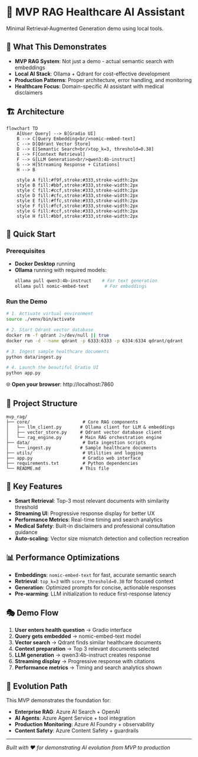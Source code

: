 # 🏥 MVP RAG Healthcare AI Assistant

Minimal Retrieval‑Augmented Generation demo using local tools.

## 🎯 What This Demonstrates

- **MVP RAG System**: Not just a demo - actual semantic search with embeddings
- **Local AI Stack**: Ollama + Qdrant for cost-effective development
- **Production Patterns**: Proper architecture, error handling, and monitoring
- **Healthcare Focus**: Domain-specific AI assistant with medical disclaimers

## 🏗️ Architecture

```mermaid
flowchart TD
    A[User Query] --> B[Gradio UI]
    B --> C[Query Embedding<br/>nomic-embed-text]
    C --> D[Qdrant Vector Store]
    D --> E[Semantic Search<br/>top_k=3, threshold=0.38]
    E --> F[Context Retrieval]
    F --> G[LLM Generation<br/>qwen3:4b-instruct]
    G --> H[Streaming Response + Citations]
    H --> B
    
    style A fill:#f9f,stroke:#333,stroke-width:2px
    style B fill:#bbf,stroke:#333,stroke-width:2px
    style C fill:#ccf,stroke:#333,stroke-width:2px
    style D fill:#cfc,stroke:#333,stroke-width:2px
    style E fill:#ffc,stroke:#333,stroke-width:2px
    style F fill:#fcf,stroke:#333,stroke-width:2px
    style G fill:#ccf,stroke:#333,stroke-width:2px
    style H fill:#bbf,stroke:#333,stroke-width:2px
```

## 🚀 Quick Start

### Prerequisites
- **Docker Desktop** running
- **Ollama** running with required models:
  ```bash
  ollama pull qwen3:4b-instruct    # For text generation
  ollama pull nomic-embed-text      # For embeddings
  ```

### Run the Demo
```bash
# 1. Activate virtual environment
source ./venv/bin/activate

# 2. Start Qdrant vector database
docker rm -f qdrant 2>/dev/null || true
docker run -d --name qdrant -p 6333:6333 -p 6334:6334 qdrant/qdrant

# 3. Ingest sample healthcare documents
python data/ingest.py

# 4. Launch the beautiful Gradio UI
python app.py
```

🌐 **Open your browser**: http://localhost:7860

## 📁 Project Structure

```
mvp_rag/
├── core/                    # Core RAG components
│   ├── llm_client.py       # Ollama client for LLM & embeddings
│   ├── vector_store.py     # Qdrant vector database client
│   └── rag_engine.py       # Main RAG orchestration engine
├── data/                    # Data ingestion scripts
│   └── ingest.py           # Sample healthcare documents
├── utils/                   # Utilities and logging
├── app.py                   # Gradio web interface
├── requirements.txt         # Python dependencies
└── README.md               # This file
```

## 🔧 Key Features

- **Smart Retrieval**: Top-3 most relevant documents with similarity threshold
- **Streaming UI**: Progressive response display for better UX
- **Performance Metrics**: Real-time timing and search analytics
- **Medical Safety**: Built-in disclaimers and professional consultation guidance
- **Auto-scaling**: Vector size mismatch detection and collection recreation

## 📊 Performance Optimizations

- **Embeddings**: `nomic-embed-text` for fast, accurate semantic search
- **Retrieval**: `top_k=3` with `score_threshold=0.38` for focused context
- **Generation**: Optimized prompts for concise, actionable responses
- **Pre-warming**: LLM initialization to reduce first-response latency

## 🎭 Demo Flow

1. **User enters health question** → Gradio interface
2. **Query gets embedded** → nomic-embed-text model
3. **Vector search** → Qdrant finds similar healthcare documents
4. **Context preparation** → Top 3 relevant documents selected
5. **LLM generation** → qwen3:4b-instruct creates response
6. **Streaming display** → Progressive response with citations
7. **Performance metrics** → Timing and search analytics shown

## 🚀 Evolution Path

This MVP demonstrates the foundation for:
- **Enterprise RAG**: Azure AI Search + OpenAI
- **AI Agents**: Azure Agent Service + tool integration
- **Production Monitoring**: Azure AI Foundry + observability
- **Content Safety**: Azure Content Safety + guardrails

---

*Built with ❤️ for demonstrating AI evolution from MVP to production*
